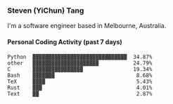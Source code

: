 ### Steven (YiChun) Tang

I'm a software engineer based in Melbourne, Australia.

#### Personal Coding Activity (past 7 days)
```
Python  ▓▓▓▓▓▓▓▓▓▓▓▓▓▓▓▓▓▓▓▓▓▓▓▓▓▓▓▓▓▓  34.87%
other   ▓▓▓▓▓▓▓▓▓▓▓▓▓▓▓▓▓▓▓▓▓           24.79%
C       ▓▓▓▓▓▓▓▓▓▓▓▓▓▓▓▓                19.34%
Bash    ▓▓▓▓▓▓▓                          8.68%
TeX     ▓▓▓▓                             5.43%
Rust    ▓▓▓                              4.01%
Text    ▓▓                               2.87%
```
